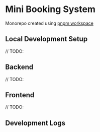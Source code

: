 # Mini Booking System

Monorepo created using [pnpm workspace](https://pnpm.io/workspaces)

## Local Development Setup

// TODO:

## Backend

// TODO:

## Frontend

// TODO:

## Development Logs
